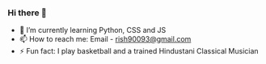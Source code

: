 ### Hi there 👋
- 🌱 I’m currently learning Python, CSS and JS
- 📫 How to reach me: 
Email - rish90093@gmail.com
- ⚡ Fun fact: I play basketball and a trained Hindustani Classical Musician

<!--
**Rishblol/Rishblol** is a ✨ _special_ ✨ repository because its `README.md` (this file) appears on your GitHub profile.

Here are some ideas to get you started:

- 🔭 I’m currently working on ...
- 🌱 I’m currently learning ...
- 👯 I’m looking to collaborate on ...
- 🤔 I’m looking for help with ...
- 💬 Ask me about ...
- 📫 How to reach me: ...
- 😄 Pronouns: ...
- ⚡ Fun fact: ...
-->
